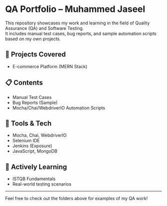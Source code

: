 # QA Portfolio – Muhammed Jaseel

This repository showcases my work and learning in the field of Quality Assurance (QA) and Software Testing.  
It includes manual test cases, bug reports, and sample automation scripts based on my own projects.

## 🧪 Projects Covered
- E-commerce Platform (MERN Stack)

## 📋 Contents
- Manual Test Cases
- Bug Reports (Sample)
- Mocha/Chai/WebdriverIO Automation Scripts

## 🚀 Tools & Tech
- Mocha, Chai, WebdriverIO
- Selenium IDE
- Jenkins (Exposure)
- JavaScript, MongoDB

## 🌱 Actively Learning
- ISTQB Fundamentals
- Real-world testing scenarios

---

Feel free to check out the folders above for examples of my QA work!
